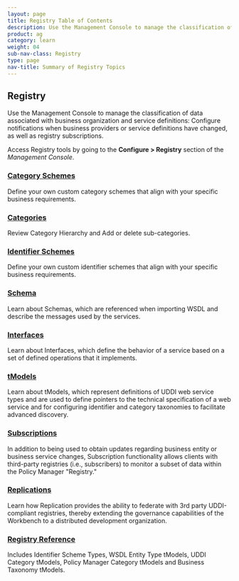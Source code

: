 ```yaml
---
layout: page
title: Registry Table of Contents
description: Use the Management Console to manage the classification of data associated with business organization and service definitions - Configure notifications when business providers or service definitions have changed, as well as registry subscriptions.
product: ag
category: learn
weight: 04
sub-nav-class: Registry
type: page
nav-title: Summary of Registry Topics
---
```



## Registry

Use the Management Console to manage the classification of data associated with business organization and service definitions: Configure notifications when business providers or service definitions have changed, as well as registry subscriptions.

Access Registry tools by going to the **Configure > Registry** section of the *Management Console*.

<div class = "divider1"></div>


### [Category Schemes](category_schemes.html)
Define your own custom category schemes that align with your specific business requirements.

<div class = "divider1"></div>


### [Categories](categories.html)
Review Category Hierarchy and Add or delete sub-categories.

<div class = "divider1"></div>


### [Identifier Schemes](identifier_schemes.html)
Define your own custom identifier schemes that align with your specific business requirements.

<div class = "divider1"></div>


### [Schema](schema.html)
Learn about Schemas, which are referenced when importing WSDL and describe the messages used by the services.

<div class = "divider1"></div>


### [Interfaces](interfaces.html)
Learn about Interfaces, which define the behavior of a service based on a set of defined operations that it implements.

<div class = "divider1"></div>


### [tModels](tmodels.html)
Learn about tModels, which represent definitions of UDDI web service types and are used to define pointers to the technical specification of a web service and for configuring identifier and category taxonomies to facilitate advanced discovery.

<div class = "divider1"></div>


### [Subscriptions](subscriptions.html)
In addition to being used to obtain updates regarding business entity or business service changes, Subscription functionality allows clients with third-party registries (i.e., subscribers) to monitor a subset of data within the Policy Manager "Registry."

<div class = "divider1"></div>


### [Replications](replications.html)
Learn how Replication provides the ability to federate with 3rd party UDDI-compliant registries, thereby extending the governance capabilities of the Workbench to a distributed development organization.

<div class = "divider1"></div>



### [Registry Reference](registry_reference.html)
Includes Identifier Scheme Types, WSDL Entity Type tModels, UDDI Category tModels, Policy Manager Category tModels and Business Taxonomy tModels.

